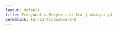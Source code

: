 ```yaml
---
layout: default
title: Pensjonat u Marysi i Li-Mar | umarysi.pl
permalink: tarcza-finansowa-2-0
---
```



